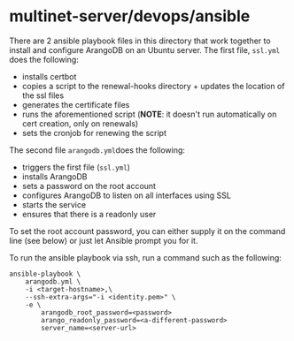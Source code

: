 # multinet-server/devops/ansible

There are 2 ansible playbook files in this directory that work together to
install and configure ArangoDB on an Ubuntu server. The first file, `ssl.yml`
does the following:

- installs certbot
- copies a script to the renewal-hooks directory + updates the location of the ssl files
- generates the certificate files
- runs the aforementioned script (**NOTE**: it doesn't run automatically on cert
  creation, only on renewals)
- sets the cronjob for renewing the script

The second file `arangodb.yml`does the following:
- triggers the first file (`ssl.yml`)
- installs ArangoDB
- sets a password on the root account
- configures ArangoDB to listen on all interfaces using SSL
- starts the service
- ensures that there is a readonly user

To set the root account password, you can either supply it on the command line
(see below) or just let Ansible prompt you for it.

To run the ansible playbook via ssh, run a command such as the following:

```
ansible-playbook \
    arangodb.yml \
    -i <target-hostname>,\
    --ssh-extra-args="-i <identity.pem>" \
    -e \
        arangodb_root_password=<password>
        arango_readonly_password=<a-different-password>
        server_name=<server-url>
```
